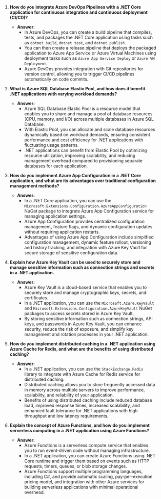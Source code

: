 1. **How do you integrate Azure DevOps Pipelines with a .NET Core application for continuous integration and continuous deployment (CI/CD)?**

   - **Answer:** 
     - In Azure DevOps, you can create a build pipeline that compiles, tests, and packages the .NET Core application using tasks such as `dotnet build`, `dotnet test`, and `dotnet publish`.
     - You can then create a release pipeline that deploys the packaged application to Azure App Service or Azure Virtual Machines using deployment tasks such as `Azure App Service Deploy` or `Azure VM Deployment`.
     - Azure DevOps provides integration with Git repositories for version control, allowing you to trigger CI/CD pipelines automatically on code commits.

2. **What is Azure SQL Database Elastic Pool, and how does it benefit .NET applications with varying workload demands?**

   - **Answer:** 
     - Azure SQL Database Elastic Pool is a resource model that enables you to share and manage a pool of database resources (CPU, memory, and I/O) across multiple databases in Azure SQL Database.
     - With Elastic Pool, you can allocate and scale database resources dynamically based on workload demands, ensuring consistent performance and cost efficiency for .NET applications with fluctuating usage patterns.
     - .NET applications can benefit from Elastic Pool by optimizing resource utilization, improving scalability, and reducing management overhead compared to provisioning separate databases for each application.

3. **How do you implement Azure App Configuration in a .NET Core application, and what are its advantages over traditional configuration management methods?**

   - **Answer:** 
     - In a .NET Core application, you can use the `Microsoft.Extensions.Configuration.AzureAppConfiguration` NuGet package to integrate Azure App Configuration service for managing application settings.
     - Azure App Configuration provides centralized configuration management, feature flags, and dynamic configuration updates without requiring application restarts.
     - Advantages of using Azure App Configuration include simplified configuration management, dynamic feature rollout, versioning and history tracking, and integration with Azure Key Vault for secure storage of sensitive configuration data.

4. **Explain how Azure Key Vault can be used to securely store and manage sensitive information such as connection strings and secrets in a .NET application.**

   - **Answer:** 
     - Azure Key Vault is a cloud-based service that enables you to securely store and manage cryptographic keys, secrets, and certificates.
     - In a .NET application, you can use the `Microsoft.Azure.KeyVault` and `Microsoft.Extensions.Configuration.AzureKeyVault` NuGet packages to access secrets stored in Azure Key Vault.
     - By storing sensitive information such as connection strings, API keys, and passwords in Azure Key Vault, you can enhance security, reduce the risk of exposure, and simplify key management and rotation processes in your .NET application.

5. **How do you implement distributed caching in a .NET application using Azure Cache for Redis, and what are the benefits of using distributed caching?**

   - **Answer:** 
     - In a .NET application, you can use the `StackExchange.Redis` library to integrate with Azure Cache for Redis service for distributed caching.
     - Distributed caching allows you to store frequently accessed data in memory across multiple servers to improve performance, scalability, and reliability of your application.
     - Benefits of using distributed caching include reduced database load, improved response times, increased scalability, and enhanced fault tolerance for .NET applications with high throughput and low latency requirements.

6. **Explain the concept of Azure Functions, and how do you implement serverless computing in a .NET application using Azure Functions?**

   - **Answer:** 
     - Azure Functions is a serverless compute service that enables you to run event-driven code without managing infrastructure.
     - In a .NET application, you can create Azure Functions using .NET Core runtime and trigger them based on events such as HTTP requests, timers, queues, or blob storage changes.
     - Azure Functions support multiple programming languages, including C#, and provide automatic scaling, pay-per-execution pricing model, and integration with other Azure services for building serverless applications with minimal operational overhead.
